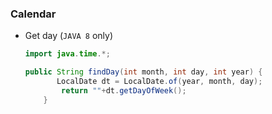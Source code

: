 ### Calendar

- Get day (`JAVA 8` only)

  ```java
  import java.time.*; 
  
  public String findDay(int month, int day, int year) {
         LocalDate dt = LocalDate.of(year, month, day);
          return ""+dt.getDayOfWeek();
      }
  ```

  